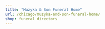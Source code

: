 ```yaml
---
title: "Muzyka & Son Funeral Home"
url: /chicago/muzyka-and-son-funeral-home/
shop: funeral directors
---
```

